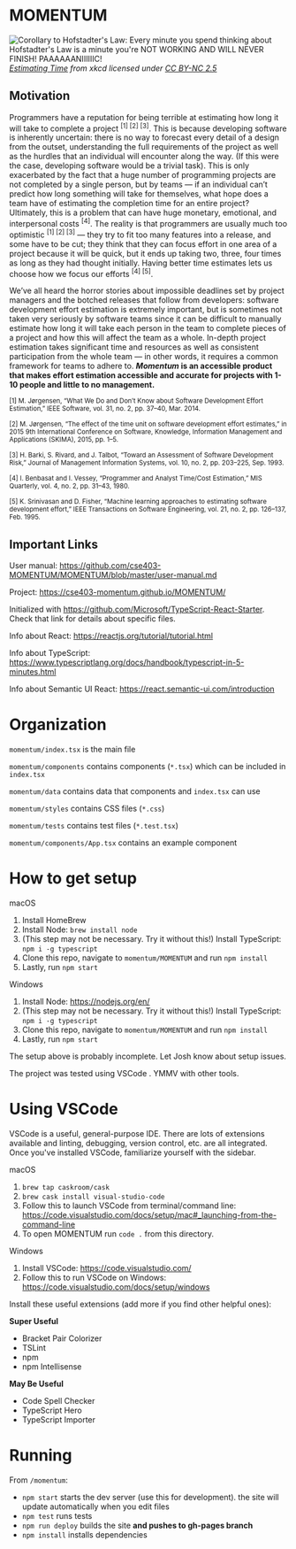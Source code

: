# MOMENTUM
![Corollary to Hofstadter's Law: Every minute you spend thinking about Hofstadter's Law is a minute you're NOT WORKING AND WILL NEVER FINISH! PAAAAAANIIIIIIC!](https://imgs.xkcd.com/comics/estimating_time_2x.png)
*[Estimating Time](https://xkcd.com/1658/) from xkcd licensed under [CC BY-NC 2.5](https://xkcd.com/license.html)*

## Motivation
Programmers have a reputation for being terrible at estimating how long it will take to complete a project <sup>[1] [2] [3]</sup>. This is because developing software is inherently uncertain: there is no way to forecast every detail of a design from the outset, understanding the full requirements of the project as well as the hurdles that an individual will encounter along the way. (If this were the case, developing software would be a trivial task). This is only exacerbated by the fact that a huge number of programming projects are not completed by a single person, but by teams — if an individual can’t predict how long something will take for themselves, what hope does a team have of estimating the completion time for an entire project? Ultimately, this is a problem that can have huge monetary, emotional, and interpersonal costs <sup>[4]</sup>. The reality is that programmers are usually much too optimistic <sup>[1] [2] [3]</sup> — they try to fit too many features into a release, and some have to be cut; they think that they can focus effort in one area of a project because it will be quick, but it ends up taking two, three, four times as long as they had thought initially. Having better time estimates lets us choose how we focus our efforts <sup>[4] [5]</sup>.

We’ve all heard the horror stories about impossible deadlines set by project managers and the botched releases that follow from developers: software development effort estimation is extremely important, but is sometimes not taken very seriously by software teams since it can be difficult to manually estimate how long it will take each person in the team to complete pieces of a project and how this will affect the team as a whole. In-depth project estimation takes significant time and resources as well as consistent participation from the whole team — in other words, it requires a common framework for teams to adhere to. **_Momentum_ is an accessible product that makes effort estimation accessible and accurate for projects with 1-10 people and little to no management.**

<sup>[1] M. Jørgensen, “What We Do and Don’t Know about Software Development Effort Estimation,” IEEE Software, vol. 31, no. 2, pp. 37–40, Mar. 2014.</sup>

<sup>[2] M. Jørgensen, “The effect of the time unit on software development effort estimates,” in 2015 9th International Conference on Software, Knowledge, Information Management and Applications (SKIMA), 2015, pp. 1–5.</sup>

<sup>[3] H. Barki, S. Rivard, and J. Talbot, “Toward an Assessment of Software Development Risk,” Journal of Management Information Systems, vol. 10, no. 2, pp. 203–225, Sep. 1993.</sup>

<sup>[4] I. Benbasat and I. Vessey, “Programmer and Analyst Time/Cost Estimation,” MIS Quarterly, vol. 4, no. 2, pp. 31–43, 1980.</sup>

<sup>[5] K. Srinivasan and D. Fisher, “Machine learning approaches to estimating software development effort,” IEEE Transactions on Software Engineering, vol. 21, no. 2, pp. 126–137, Feb. 1995.</sup>


## Important Links
User manual: https://github.com/cse403-MOMENTUM/MOMENTUM/blob/master/user-manual.md

Project: https://cse403-momentum.github.io/MOMENTUM/

Initialized with https://github.com/Microsoft/TypeScript-React-Starter. Check that link for details about specific files.

Info about React: https://reactjs.org/tutorial/tutorial.html

Info about TypeScript: https://www.typescriptlang.org/docs/handbook/typescript-in-5-minutes.html

Info about Semantic UI React: https://react.semantic-ui.com/introduction

# Organization
`momentum/index.tsx` is the main file

`momentum/components` contains components (`*.tsx`) which can be included in `index.tsx`

`momentum/data` contains data that components and `index.tsx` can use

`momentum/styles` contains CSS files (`*.css`)

`momentum/tests` contains test files (`*.test.tsx`)

`momentum/components/App.tsx` contains an example component

# How to get setup
macOS
1. Install HomeBrew
2. Install Node: `brew install node`
3. (This step may not be necessary. Try it without this!) Install TypeScript: `npm i -g typescript`
4. Clone this repo, navigate to `momentum/MOMENTUM` and run `npm install` 
5. Lastly, run `npm start`

Windows
1. Install Node: https://nodejs.org/en/
2. (This step may not be necessary. Try it without this!) Install TypeScript: `npm i -g typescript`
3. Clone this repo, navigate to `momentum/MOMENTUM` and run `npm install` 
4. Lastly, run `npm start`

The setup above is probably incomplete. Let Josh know about setup issues.

The project was tested using VSCode . YMMV with other tools.

# Using VSCode
VSCode is a useful, general-purpose IDE. There are lots of extensions available and linting, debugging, version control, etc. are all integrated. Once you've installed VSCode, familiarize yourself with the sidebar.

macOS
1. `brew tap caskroom/cask`
2. `brew cask install visual-studio-code`
3. Follow this to launch VSCode from terminal/command line: https://code.visualstudio.com/docs/setup/mac#_launching-from-the-command-line
4. To open MOMENTUM run `code .` from this directory.

Windows
1. Install VSCode: https://code.visualstudio.com/
2. Follow this to run VSCode on Windows: https://code.visualstudio.com/docs/setup/windows


Install these useful extensions (add more if you find other helpful ones):

**Super Useful**
- Bracket Pair Colorizer
- TSLint
- npm
- npm Intellisense

**May Be Useful**
- Code Spell Checker
- TypeScript Hero
- TypeScript Importer

# Running
From `/momentum`:
- `npm start` starts the dev server (use this for development). the site will update automatically when you edit files
- `npm test` runs tests
- `npm run deploy` builds the site **and pushes to gh-pages branch**
- `npm install` installs dependencies
